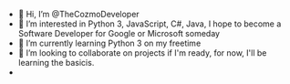 - 👋 Hi, I’m @TheCozmoDeveloper
- 👀 I’m interested in Python 3, JavaScript, C#, Java, I hope to become a Software Developer for Google or Microsoft someday
- 🌱 I’m currently learning Python 3 on my freetime
- 💞️ I’m looking to collaborate on projects if I'm ready, for now, I'll be learning the basicis.
- 
<!---
TheCozmoDeveloper/TheCozmoDeveloper is a ✨ special ✨ repository because its `README.md` (this file) appears on your GitHub profile.
You can click the Preview link to take a look at your changes.
--->
